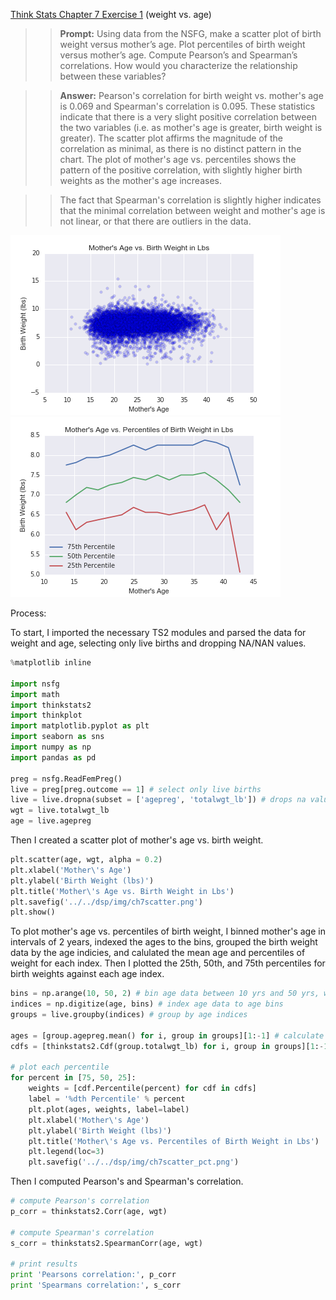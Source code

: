 [Think Stats Chapter 7 Exercise 1](http://greenteapress.com/thinkstats2/html/thinkstats2008.html#toc70) (weight vs. age)

>> <b>Prompt:</b> Using data from the NSFG, make a scatter plot of birth weight versus mother’s age. Plot percentiles of birth weight versus mother’s age. Compute Pearson’s and Spearman’s correlations. How would you characterize the relationship between these variables?

>> <b>Answer:</b> Pearson's correlation for birth weight vs. mother's age is 0.069 and Spearman's correlation is 0.095. These statistics indicate that there is a very slight positive correlation between the two variables (i.e. as mother's age is greater, birth weight is greater). The scatter plot affirms the magnitude of the correlation as minimal, as there is no distinct pattern in the chart. The plot of mother's age vs. percentiles shows the pattern of the positive correlation, with slightly higher birth weights as the mother's age increases.  

>> The fact that Spearman's correlation is slightly higher indicates that the minimal correlation between weight and mother's age is not linear, or that there are outliers in the data. 

<img src="../img/ch7scatter.png">

<img src="../img/ch7scatter_pct.png">


Process: 

To start, I imported the necessary TS2 modules and parsed the data for weight and age, selecting only live births and dropping NA/NAN values. 

```python
%matplotlib inline

import nsfg
import math
import thinkstats2
import thinkplot
import matplotlib.pyplot as plt
import seaborn as sns
import numpy as np
import pandas as pd

preg = nsfg.ReadFemPreg()
live = preg[preg.outcome == 1] # select only live births
live = live.dropna(subset = ['agepreg', 'totalwgt_lb']) # drops na values
wgt = live.totalwgt_lb 
age = live.agepreg
```

Then I created a scatter plot of mother's age vs. birth weight.

```python
plt.scatter(age, wgt, alpha = 0.2)
plt.xlabel('Mother\'s Age')
plt.ylabel('Birth Weight (lbs)')
plt.title('Mother\'s Age vs. Birth Weight in Lbs')
plt.savefig('../../dsp/img/ch7scatter.png')
plt.show()
```

To plot mother's age vs. percentiles of birth weight, I binned mother's age in intervals of 2 years, indexed the ages to the bins, grouped the birth weight data by the age indicies, and calulated the mean age and percentiles of weight for each index. Then I plotted the 25th, 50th, and 75th percentiles for birth weights against each age index. 

```python
bins = np.arange(10, 50, 2) # bin age data between 10 yrs and 50 yrs, with interval of 2 yrs
indices = np.digitize(age, bins) # index age data to age bins
groups = live.groupby(indices) # group by age indices

ages = [group.agepreg.mean() for i, group in groups][1:-1] # calculate mean age in each age index
cdfs = [thinkstats2.Cdf(group.totalwgt_lb) for i, group in groups][1:-1] # create cdf of birth weight data for each age index

# plot each percentile
for percent in [75, 50, 25]:
    weights = [cdf.Percentile(percent) for cdf in cdfs]
    label = '%dth Percentile' % percent
    plt.plot(ages, weights, label=label)
    plt.xlabel('Mother\'s Age')
    plt.ylabel('Birth Weight (lbs)')
    plt.title('Mother\'s Age vs. Percentiles of Birth Weight in Lbs')
    plt.legend(loc=3)
    plt.savefig('../../dsp/img/ch7scatter_pct.png')
```

Then I computed Pearson's and Spearman's correlation. 

```python
# compute Pearson's correlation
p_corr = thinkstats2.Corr(age, wgt)

# compute Spearman's correlation
s_corr = thinkstats2.SpearmanCorr(age, wgt)

# print results
print 'Pearsons correlation:', p_corr
print 'Spearmans correlation:', s_corr
```
